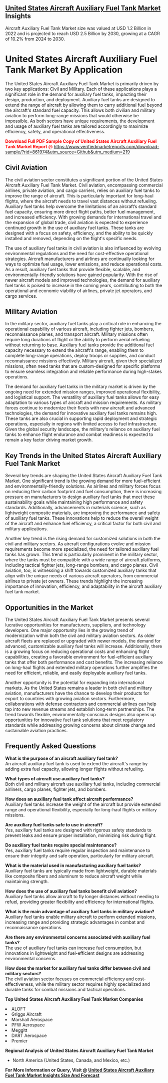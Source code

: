 <h2><a href="https://www.verifiedmarketreports.com/download-sample/?rid=861974&amp;utm_source=Github&amp;utm_medium=219" target="_blank">United States Aircraft Auxiliary Fuel Tank Market</a> Insights</h2><p>Aircraft Auxiliary Fuel Tank Market size was valued at USD 1.2 Billion in 2022 and is projected to reach USD 2.5 Billion by 2030, growing at a CAGR of 10.2% from 2024 to 2030.</p><p><h1>United States Aircraft Auxiliary Fuel Tank Market By Application</h1> <p>The United States Aircraft Auxiliary Fuel Tank Market is primarily driven by two key applications: Civil and Military. Each of these applications plays a significant role in the demand for auxiliary fuel tanks, impacting their design, production, and deployment. Auxiliary fuel tanks are designed to extend the range of aircraft by allowing them to carry additional fuel beyond the aircraft's standard fuel capacity. This allows both civilian and military aviation to perform long-range missions that would otherwise be impossible. As both sectors have unique requirements, the development and usage of auxiliary fuel tanks are tailored accordingly to maximize efficiency, safety, and operational effectiveness.</p> <p><p><span class=""><span style="color: #ff0000;"><strong>Download Full PDF Sample Copy of United States Aircraft Auxiliary Fuel Tank Market Report</strong> @ </span><a href="https://www.verifiedmarketreports.com/download-sample/?rid=861974&amp;utm_source=Github&amp;utm_medium=219" target="_blank">https://www.verifiedmarketreports.com/download-sample/?rid=861974&amp;utm_source=Github&amp;utm_medium=219</a></span></p></p> <h2>Civil Aviation</h2> <p>The civil aviation sector constitutes a significant portion of the United States Aircraft Auxiliary Fuel Tank Market. Civil aviation, encompassing commercial airlines, private aviation, and cargo carriers, relies on auxiliary fuel tanks to improve the range of aircraft. This is particularly important for long-haul flights, where the aircraft needs to travel vast distances without refueling. Auxiliary fuel tanks help overcome the limitations of an aircraft’s standard fuel capacity, ensuring more direct flight paths, better fuel management, and increased efficiency. With growing demands for international travel and the expansion of global trade, civil aviation is expected to experience continued growth in the use of auxiliary fuel tanks. These tanks are designed with a focus on safety, efficiency, and the ability to be quickly installed and removed, depending on the flight's specific needs.</p> <p>The use of auxiliary fuel tanks in civil aviation is also influenced by evolving environmental regulations and the need for cost-effective operational strategies. Aircraft manufacturers and airlines are continually looking for ways to optimize fuel usage, lower emissions, and reduce operational costs. As a result, auxiliary fuel tanks that provide flexible, scalable, and environmentally-friendly solutions have gained popularity. With the rise of newer aircraft models and improved technologies, the demand for auxiliary fuel tanks is poised to increase in the coming years, contributing to both the operational and economic viability of airlines, private jet operators, and cargo services.</p> <h2>Military Aviation</h2> <p>In the military sector, auxiliary fuel tanks play a critical role in enhancing the operational capability of various aircraft, including fighter jets, bombers, reconnaissance planes, and transport aircraft. Military missions often require long durations of flight or the ability to perform aerial refueling without returning to base. Auxiliary fuel tanks provide the additional fuel capacity necessary to extend the aircraft's range, enabling them to complete long-range operations, deploy troops or supplies, and conduct reconnaissance missions effectively. Military aircraft, given their specialized missions, often need tanks that are custom-designed for specific platforms to ensure seamless integration and reliable performance during high-stakes operations.</p> <p>The demand for auxiliary fuel tanks in the military market is driven by the ongoing need for extended mission ranges, improved operational flexibility, and logistical support. The versatility of auxiliary fuel tanks allows for easy adaptation to various types of aircraft and mission requirements. As military forces continue to modernize their fleets with new aircraft and advanced technologies, the demand for innovative auxiliary fuel tanks remains high. These tanks are also crucial in supporting rapid deployment and strategic operations, especially in regions with limited access to fuel infrastructure. Given the global security landscape, the military's reliance on auxiliary fuel tanks to enhance flight endurance and combat readiness is expected to remain a key factor driving market growth.</p> <h2>Key Trends in the United States Aircraft Auxiliary Fuel Tank Market</h2> <p>Several key trends are shaping the United States Aircraft Auxiliary Fuel Tank Market. One significant trend is the growing demand for more fuel-efficient and environmentally-friendly solutions. As airlines and military forces focus on reducing their carbon footprint and fuel consumption, there is increasing pressure on manufacturers to design auxiliary fuel tanks that meet these sustainability goals while maintaining high performance and safety standards. Additionally, advancements in materials science, such as lightweight composite materials, are improving the performance and safety of auxiliary fuel tanks. These innovations help to reduce the overall weight of the aircraft and enhance fuel efficiency, a critical factor for both civil and military applications.</p> <p>Another key trend is the rising demand for customized solutions in both the civil and military sectors. As aircraft configurations evolve and mission requirements become more specialized, the need for tailored auxiliary fuel tanks has grown. This trend is particularly prominent in the military sector, where the tanks must be compatible with a wide range of aircraft platforms, including tactical fighter jets, long-range bombers, and cargo planes. Civil aviation, too, is witnessing a shift towards customized auxiliary tanks that align with the unique needs of various aircraft operators, from commercial airlines to private jet owners. These trends highlight the increasing importance of innovation, efficiency, and adaptability in the aircraft auxiliary fuel tank market.</p> <h2>Opportunities in the Market</h2> <p>The United States Aircraft Auxiliary Fuel Tank Market presents several lucrative opportunities for manufacturers, suppliers, and technology developers. One major opportunity lies in the growing trend of modernization within both the civil and military aviation sectors. As older aircraft fleets are replaced or upgraded with newer models, the demand for advanced, customizable auxiliary fuel tanks will increase. Additionally, there is a growing focus on reducing operational costs and enhancing flight capabilities, creating a favorable environment for fuel-efficient auxiliary tanks that offer both performance and cost benefits. The increasing reliance on long-haul flights and extended military operations further amplifies the need for efficient, reliable, and easily deployable auxiliary fuel tanks.</p> <p>Another opportunity is the potential for expanding into international markets. As the United States remains a leader in both civil and military aviation, manufacturers have the chance to develop their products for export to countries with growing aviation sectors. Furthermore, collaborations with defense contractors and commercial airlines can help tap into new revenue streams and establish long-term partnerships. The trend towards flexible, environmentally-conscious designs also opens up opportunities for innovative fuel tank solutions that meet regulatory standards while addressing growing concerns about climate change and sustainable aviation practices.</p> <h2>Frequently Asked Questions</h2> <p><strong>What is the purpose of an aircraft auxiliary fuel tank?</strong><br> An aircraft auxiliary fuel tank is used to extend the aircraft's range by adding extra fuel capacity, allowing longer flights without refueling.</p> <p><strong>What types of aircraft use auxiliary fuel tanks?</strong><br> Both civil and military aircraft use auxiliary fuel tanks, including commercial airliners, cargo planes, fighter jets, and bombers.</p> <p><strong>How does an auxiliary fuel tank affect aircraft performance?</strong><br> Auxiliary fuel tanks increase the weight of the aircraft but provide extended range and operational flexibility, especially for long-haul flights or military missions.</p> <p><strong>Are auxiliary fuel tanks safe to use in aircraft?</strong><br> Yes, auxiliary fuel tanks are designed with rigorous safety standards to prevent leaks and ensure proper installation, minimizing risk during flight.</p> <p><strong>Do auxiliary fuel tanks require special maintenance?</strong><br> Yes, auxiliary fuel tanks require regular inspection and maintenance to ensure their integrity and safe operation, particularly for military aircraft.</p> <p><strong>What is the material used in manufacturing auxiliary fuel tanks?</strong><br> Auxiliary fuel tanks are typically made from lightweight, durable materials like composite fibers and aluminum to reduce aircraft weight while maintaining strength.</p> <p><strong>How does the use of auxiliary fuel tanks benefit civil aviation?</strong><br> Auxiliary fuel tanks allow aircraft to fly longer distances without needing to refuel, providing greater flexibility and efficiency for international flights.</p> <p><strong>What is the main advantage of auxiliary fuel tanks in military aviation?</strong><br> Auxiliary fuel tanks enable military aircraft to perform extended missions, increasing range and providing strategic advantages in combat and reconnaissance operations.</p> <p><strong>Are there any environmental concerns associated with auxiliary fuel tanks?</strong><br> The use of auxiliary fuel tanks can increase fuel consumption, but innovations in lightweight and fuel-efficient designs are addressing environmental concerns.</p> <p><strong>How does the market for auxiliary fuel tanks differ between civil and military sectors?</strong><br> The civil aviation sector focuses on commercial efficiency and cost-effectiveness, while the military sector requires highly specialized and durable tanks for combat missions and tactical operations.</p> </p><p><strong>Top United States Aircraft Auxiliary Fuel Tank Market Companies</strong></p><div data-test-id=""><p><li>ALOFT</li><li> Griggs Aircraft</li><li> Marshall Aerospace</li><li> PFW Aerospace</li><li> Meggitt</li><li> DART Aerospace</li><li> Premier</li></p><div><strong>Regional Analysis of&nbsp;United States Aircraft Auxiliary Fuel Tank Market</strong></div><ul><li dir="ltr"><p dir="ltr">North America&nbsp;(United States, Canada, and Mexico, etc.)</p></li></ul><p><strong>For More Information or Query, Visit @&nbsp;</strong><strong><a href="https://www.verifiedmarketreports.com/product/aircraft-auxiliary-fuel-tank-market/?utm_source=Github&amp;utm_medium=219" target="_blank">United States Aircraft Auxiliary Fuel Tank Market Insights Size And Forecast</a></strong></p></div>
